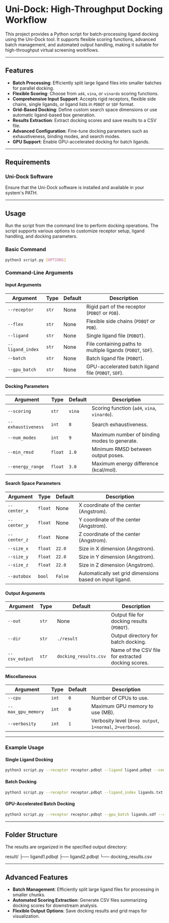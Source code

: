 # Uni-Dock: High-Throughput Docking Workflow

This project provides a Python script for batch-processing ligand docking using the Uni-Dock tool. It supports flexible scoring functions, advanced batch management, and automated output handling, making it suitable for high-throughput virtual screening workflows.

---

## Features

- **Batch Processing**: Efficiently split large ligand files into smaller batches for parallel docking.
- **Flexible Scoring**: Choose from `ad4`, `vina`, or `vinardo` scoring functions.
- **Comprehensive Input Support**: Accepts rigid receptors, flexible side chains, single ligands, or ligand lists in `PDBQT` or `SDF` format.
- **Grid-Based Docking**: Define custom search space dimensions or use automatic ligand-based box generation.
- **Results Extraction**: Extract docking scores and save results to a CSV file.
- **Advanced Configuration**: Fine-tune docking parameters such as exhaustiveness, binding modes, and search modes.
- **GPU Support**: Enable GPU-accelerated docking for batch ligands.

---

## Requirements

### Uni-Dock Software

Ensure that the Uni-Dock software is installed and available in your system's PATH.

---

## Usage

Run the script from the command line to perform docking operations. The script supports various options to customize receptor setup, ligand handling, and docking parameters.

### Basic Command
```bash
python3 script.py [OPTIONS]
```
### Command-Line Arguments

#### Input Arguments
| Argument        | Type   | Default | Description                                                |
|-----------------|--------|---------|------------------------------------------------------------|
| `--receptor`    | `str`  | None    | Rigid part of the receptor (`PDBQT` or `PDB`).             |
| `--flex`        | `str`  | None    | Flexible side chains (`PDBQT` or `PDB`).                  |
| `--ligand`      | `str`  | None    | Single ligand file (`PDBQT`).                             |
| `--ligand_index`| `str`  | None    | File containing paths to multiple ligands (`PDBQT`, `SDF`).|
| `--batch`       | `str`  | None    | Batch ligand file (`PDBQT`).                              |
| `--gpu_batch`   | `str`  | None    | GPU-accelerated batch ligand file (`PDBQT`, `SDF`).       |

#### Docking Parameters
| Argument            | Type   | Default  | Description                                           |
|---------------------|--------|----------|-------------------------------------------------------|
| `--scoring`         | `str`  | `vina`   | Scoring function (`ad4`, `vina`, `vinardo`).          |
| `--exhaustiveness`  | `int`  | `8`      | Search exhaustiveness.                                |
| `--num_modes`       | `int`  | `9`      | Maximum number of binding modes to generate.          |
| `--min_rmsd`        | `float`| `1.0`    | Minimum RMSD between output poses.                   |
| `--energy_range`    | `float`| `3.0`    | Maximum energy difference (kcal/mol).                |

#### Search Space Parameters
| Argument        | Type   | Default | Description                                              |
|-----------------|--------|---------|----------------------------------------------------------|
| `--center_x`    | `float`| None    | X coordinate of the center (Angstrom).                  |
| `--center_y`    | `float`| None    | Y coordinate of the center (Angstrom).                  |
| `--center_z`    | `float`| None    | Z coordinate of the center (Angstrom).                  |
| `--size_x`      | `float`| `22.0`  | Size in X dimension (Angstrom).                         |
| `--size_y`      | `float`| `22.0`  | Size in Y dimension (Angstrom).                         |
| `--size_z`      | `float`| `22.0`  | Size in Z dimension (Angstrom).                         |
| `--autobox`     | `bool` | `False` | Automatically set grid dimensions based on input ligand.|

#### Output Arguments
| Argument       | Type   | Default            | Description                                              |
|----------------|--------|--------------------|----------------------------------------------------------|
| `--out`        | `str`  | None               | Output file for docking results (`PDBQT`).               |
| `--dir`        | `str`  | `./result`         | Output directory for batch docking.                      |
| `--csv_output` | `str`  | `docking_results.csv` | Name of the CSV file for extracted docking scores.        |

#### Miscellaneous
| Argument          | Type   | Default | Description                                             |
|-------------------|--------|---------|---------------------------------------------------------|
| `--cpu`           | `int`  | `0`     | Number of CPUs to use.                                  |
| `--max_gpu_memory`| `int`  | `0`     | Maximum GPU memory to use (MB).                         |
| `--verbosity`     | `int`  | `1`     | Verbosity level (`0=no output`, `1=normal`, `2=verbose`).|

---

### Example Usage

#### Single Ligand Docking
```bash
python3 script.py --receptor receptor.pdbqt --ligand ligand.pdbqt --center_x 10.0 --center_y 10.0 --center_z 10.0
```
#### Batch Docking
```bash
python3 script.py --receptor receptor.pdbqt --ligand_index ligands.txt --center_x 10.0 --center_y 10.0 --center_z 10.0 --batch_size 100 --csv_output results.csv
```
#### GPU-Accelerated Batch Docking
```bash
python3 script.py --receptor receptor.pdbqt --gpu_batch ligands.sdf --center_x 15.0 --center_y 15.0 --center_z 15.0
```
---

## Folder Structure

The results are organized in the specified output directory:

result/
├── ligand1.pdbqt
├── ligand2.pdbqt
└── docking_results.csv

---

## Advanced Features

- **Batch Management**: Efficiently split large ligand files for processing in smaller chunks.
- **Automated Scoring Extraction**: Generate CSV files summarizing docking scores for downstream analysis.
- **Flexible Output Options**: Save docking results and grid maps for visualization.

